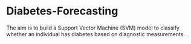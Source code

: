 # Diabetes-Forecasting
The aim is to build a Support Vector Machine (SVM) model to classify whether an individual has diabetes based on diagnostic measurements.
